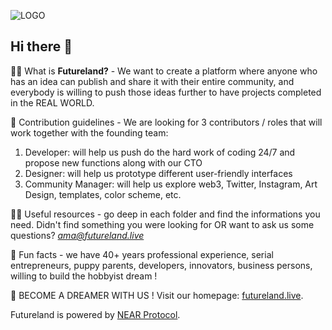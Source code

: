 ![LOGO](http://futureland.live/wp-content/uploads/2022/05/FuturelandPowerByNear-copy-2.png)

## Hi there 👋

🙋‍♀️ What is **Futureland?** - We want to create a platform where anyone who has an idea can publish and share it with their entire community, and everybody is willing to push those ideas further to have projects completed in the REAL WORLD.

🌈 Contribution guidelines - We are looking for 3 contributors / roles that will work together with the founding team:

1. Developer: will help us push do the hard work of coding 24/7 and propose new functions along with our CTO
2. Designer: will help us prototype different user-friendly interfaces
3. Community Manager: will help us explore web3, Twitter, Instagram, Art Design, templates, color scheme, etc.

👩‍💻 Useful resources - go deep in each folder and find the informations you need. Didn't find something you were looking for OR want to ask us some questions? *ama@futureland.live*

🍿 Fun facts - we have 40+ years professional experience, serial entrepreneurs, puppy parents, developers, innovators, business persons, willing to build the hobbyist dream !

🧙 BECOME A DREAMER WITH US ! Visit our homepage: [futureland.live](https://futureland.live/).

Futureland is powered by [NEAR Protocol](https://near.org/).
